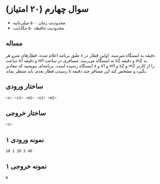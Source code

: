 # سوال چهارم (۲۰ امتیاز)

+ محدودیت زمان ۵۰۰ میلی‌ثانیه
+ محدودیت حافظه ۵۰ مگابایت

## مساله

طبق برنامه اعلام شده، قطارهای مترو هر x دقیقه به ایستگاه میرسند. اولین قطار در ساعت s1 و دقیقه m1 به ایستگاه می‌ر‌سد. مسافری در ساعت s2 و دقیقه m2 به ایستگاه رسیده است. برنامه‌ای بنویسید که مقادیر x و s1 و m1 و s2 و m2 را از کاربر بگیرد و مشخص کند این مسافر چند دقیقه تا رسیدن قطار بعدی باید منتظر بماند.

## ساختار ورودی

```sh
<x> <s1> <m1> <s2> <m2>
```

## ساختار خروجی

```sh
<z>
```

## نمونه ورودی ۱

```sh
10 1 20 5 40
```

## نمونه خروجی ۱

```sh
0
```
